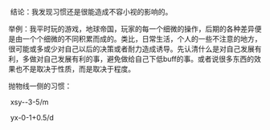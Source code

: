 ​		结论：我发现习惯还是很能造成不容小视的影响的。

​		举例：我平时玩的游戏，地球帝国，玩家的每一个细微的操作，后期的各种差异便是由一个个细微的不同积累而成的。类比，日常生活，个人的一些不注意的地方，很可能或多或少对自己以后的决策或者耐力造成诱导。先认清什么是对自己发展有利，多做对自己发展有利的事，避免做给自己下低buff的事。或者说很多东西的效果也不是取决于性质，而是取决于程度。



抛物线一侧的习惯：

​		xsy--3-5/m

​		yx-0-1+0.5/d
